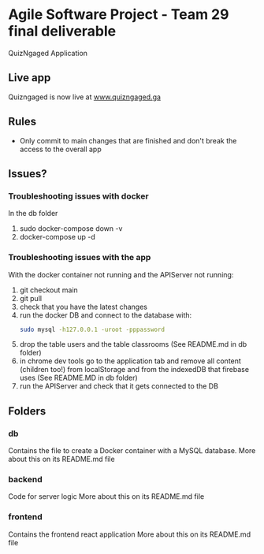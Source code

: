 # Agile Software Project - Team 29 final deliverable

QuizNgaged Application

## Live app

Quizngaged is now live at www.quizngaged.ga

## Rules

* Only commit to main changes that are finished and don't break the access to the overall app

## Issues?

### Troubleshooting issues with docker
In the db folder
1. sudo docker-compose down -v
2. docker-compose up -d

### Troubleshooting issues with the app

With the docker container not running and the APIServer not running:
1. git checkout main
2. git pull
3. check that you have the latest changes
4. run the docker DB and connect to the database with:
    ```bash
    sudo mysql -h127.0.0.1 -uroot -pppassword
    ```
5. drop the table users and the table classrooms (See README.md in db folder)
6. in chrome dev tools go to the application tab and remove all content (children too!) from localStorage and from the indexedDB that firebase uses (See README.MD in db folder)
7. run the APIServer and check that it gets connected to the DB

## Folders
### db

Contains the file to create a Docker container with a MySQL database.
More about this on its README.md file

### backend

Code for server logic
More about this on its README.md file

### frontend

Contains the frontend react application
More about this on its README.md file
